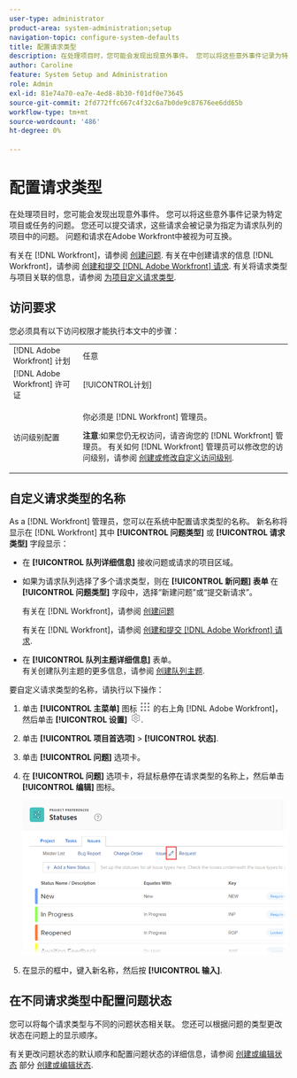 ```yaml
---
user-type: administrator
product-area: system-administration;setup
navigation-topic: configure-system-defaults
title: 配置请求类型
description: 在处理项目时，您可能会发现出现意外事件。 您可以将这些意外事件记录为特定项目或任务的问题。 您还可以提交请求，这些请求会被记录为指定为请求队列的项目中的问题。 问题和请求在Adobe Workfront中被视为可互换。
author: Caroline
feature: System Setup and Administration
role: Admin
exl-id: 81e74a70-ea7e-4ed8-8b30-f01df0e73645
source-git-commit: 2fd772ffc667c4f32c6a7b0de9c87676ee6dd65b
workflow-type: tm+mt
source-wordcount: '486'
ht-degree: 0%

---
```


# 配置请求类型

在处理项目时，您可能会发现出现意外事件。 您可以将这些意外事件记录为特定项目或任务的问题。 您还可以提交请求，这些请求会被记录为指定为请求队列的项目中的问题。 问题和请求在Adobe Workfront中被视为可互换。

有关在 [!DNL Workfront]，请参阅 [创建问题](../../../manage-work/issues/manage-issues/create-issues.md). 有关在中创建请求的信息 [!DNL Workfront]，请参阅 [创建和提交 [!DNL Adobe Workfront] 请求](../../../manage-work/requests/create-requests/create-submit-requests.md). 有关将请求类型与项目关联的信息，请参阅 [为项目定义请求类型](../../../manage-work/requests/create-and-manage-request-queues/define-request-types-for-project.md).

## 访问要求

您必须具有以下访问权限才能执行本文中的步骤：

<table style="table-layout:auto"> 
 <col> 
 <col> 
 <tbody> 
  <tr> 
   <td role="rowheader">[!DNL Adobe Workfront] 计划</td> 
   <td>任意</td> 
  </tr> 
  <tr> 
   <td role="rowheader">[!DNL Adobe Workfront] 许可证</td> 
   <td>[!UICONTROL计划]</td> 
  </tr> 
  <tr> 
   <td role="rowheader">访问级别配置</td> 
   <td> <p>你必须是 [!DNL Workfront] 管理员。</p> <p><b>注意</b>:如果您仍无权访问，请咨询您的 [!DNL Workfront] 管理员。 有关如何 [!DNL Workfront] 管理员可以修改您的访问级别，请参阅 <a href="../../../administration-and-setup/add-users/configure-and-grant-access/create-modify-access-levels.md" class="MCXref xref">创建或修改自定义访问级别</a>.</p> </td> 
  </tr> 
 </tbody> 
</table>

<!--
THIS IS DRAFTED IN FLARE
<h2>Set what issue or request types are allowed for a project</h2>
<p>You can organize the kind of issues or requests that are logged in Workfront by Request Types. This organization is useful for reporting reasons and for helping users understand what kind of unexpected work might occur during the lifetime of a project.</p>
<p>You can specify the type of requests that can be logged on a project when you configure the <strong>Queue Details</strong> area for the project. </p>
<ol>
<li value="1"> <p> Click <strong>Projects</strong> in the Main Menu. <img src="assets/main-menu-icon.png"> </p> </li>
<li value="2">Click the name of the project to open it.</li>
<li value="3"> In the left panel, click <strong>Queue Details</strong>. </li>
<li value="4"> <p>In the <strong>Queue Properties</strong> section, select the <strong>Request Types</strong> you want for the project.</p> <note type="note">
You must have at least one request type selected. You can select multiple request types.
</note> </li>
<li value="5"> <p>Click <strong>Save</strong>.</p> <p>The request types you specified will be available to select when you enter a new issue on a task or a project, or when you submit a new request to the project.</p> </li>
</ol>
</div>
-->

## 自定义请求类型的名称

As a [!DNL Workfront] 管理员，您可以在系统中配置请求类型的名称。 新名称将显示在 [!DNL Workfront] 其中 **[!UICONTROL 问题类型]** 或 **[!UICONTROL 请求类型]** 字段显示：

* 在 **[!UICONTROL 队列详细信息]** 接收问题或请求的项目区域。
* 如果为请求队列选择了多个请求类型，则在 **[!UICONTROL 新问题] 表单** 在 **[!UICONTROL 问题类型]** 字段中，选择“新建问题”或“提交新请求”。

   有关在 [!DNL Workfront]，请参阅  [创建问题](../../../manage-work/issues/manage-issues/create-issues.md)

   有关在 [!DNL Workfront]，请参阅  [创建和提交 [!DNL Adobe Workfront] 请求](../../../manage-work/requests/create-requests/create-submit-requests.md).

* 在 **[!UICONTROL 队列主题详细信息]** 表单。\
   有关创建队列主题的更多信息，请参阅 [创建队列主题](../../../manage-work/requests/create-and-manage-request-queues/create-queue-topics.md).

要自定义请求类型的名称，请执行以下操作：

1. 单击 **[!UICONTROL 主菜单]** 图标 ![](assets/main-menu-icon.png) 的右上角 [!DNL Adobe Workfront]，然后单击 **[!UICONTROL 设置]** ![](assets/gear-icon-settings.png).

1. 单击 **[!UICONTROL 项目首选项]** > **[!UICONTROL 状态]**.

1. 单击 **[!UICONTROL 问题]** 选项卡。
1. 在 **[!UICONTROL 问题]** 选项卡，将鼠标悬停在请求类型的名称上，然后单击 **[!UICONTROL 编辑]** 图标。

   ![](assets/edit-request-type-name-nwe.png)

1. 在显示的框中，键入新名称，然后按 **[!UICONTROL 输入]**.

## 在不同请求类型中配置问题状态

您可以将每个请求类型与不同的问题状态相关联。 您还可以根据问题的类型更改状态在问题上的显示顺序。

有关更改问题状态的默认顺序和配置问题状态的详细信息，请参阅 [创建或编辑状态](../../../administration-and-setup/customize-workfront/creating-custom-status-and-priority-labels/create-or-edit-a-status.md) 部分 [创建或编辑状态](../../../administration-and-setup/customize-workfront/creating-custom-status-and-priority-labels/create-or-edit-a-status.md).
